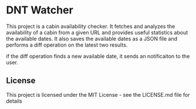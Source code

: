 # DNT Watcher 
This project is a cabin availability checker. It fetches and analyzes the availability of a cabin from a given URL and provides useful statistics about the available dates. It also saves the available dates as a JSON file and performs a diff operation on the latest two results.

if the diff operation finds a new available date, it sends an notificaiton to the user.


## License
This project is licensed under the MIT License - see the LICENSE.md file for details
